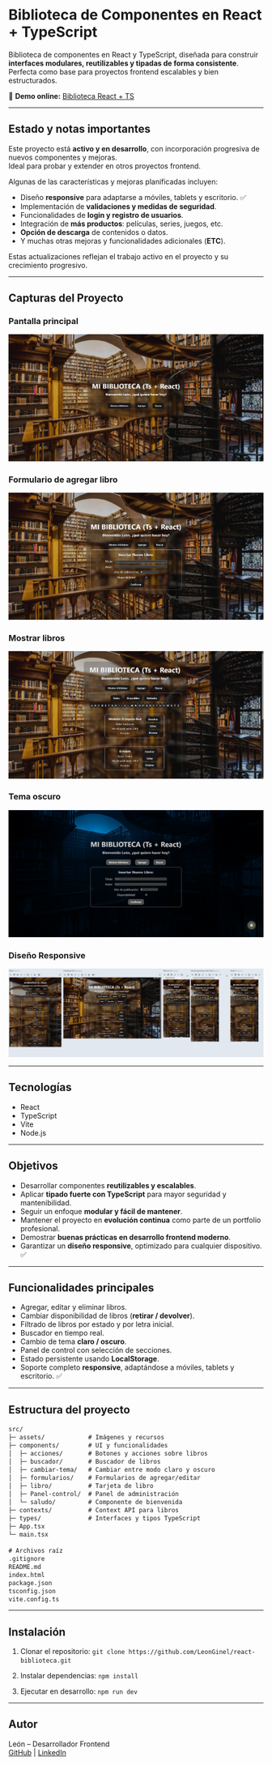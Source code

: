 # Biblioteca de Componentes en React + TypeScript

Biblioteca de componentes en React y TypeScript, diseñada para construir **interfaces modulares, reutilizables y tipadas de forma consistente**.  
Perfecta como base para proyectos frontend escalables y bien estructurados.

🔗 **Demo online:** [Biblioteca React + TS](https://biblioteca-react-ts.netlify.app/)

---

## Estado y notas importantes

Este proyecto está **activo y en desarrollo**, con incorporación progresiva de nuevos componentes y mejoras.  
Ideal para probar y extender en otros proyectos frontend.

Algunas de las características y mejoras planificadas incluyen:

- Diseño **responsive** para adaptarse a móviles, tablets y escritorio. ✅  
- Implementación de **validaciones y medidas de seguridad**.
- Funcionalidades de **login y registro de usuarios**.
- Integración de **más productos**: películas, series, juegos, etc.
- **Opción de descarga** de contenidos o datos.
- Y muchas otras mejoras y funcionalidades adicionales (**ETC**).

Estas actualizaciones reflejan el trabajo activo en el proyecto y su crecimiento progresivo.

---

## Capturas del Proyecto

### Pantalla principal
![Home](screenshots/home.webp)

### Formulario de agregar libro
![Agregar libro](screenshots/agregar.webp)

### Mostrar libros
![Mostrar libros](screenshots/mostrar.webp)

### Tema oscuro
![Tema oscuro](screenshots/tema-oscuro.webp)

### Diseño Responsive
![Diseño responsive](screenshots/responsive.webp)

---

## Tecnologías

- React
- TypeScript
- Vite
- Node.js

---

## Objetivos

- Desarrollar componentes **reutilizables y escalables**.  
- Aplicar **tipado fuerte con TypeScript** para mayor seguridad y mantenibilidad.  
- Seguir un enfoque **modular y fácil de mantener**.  
- Mantener el proyecto en **evolución continua** como parte de un portfolio profesional.  
- Demostrar **buenas prácticas en desarrollo frontend moderno**.
- Garantizar un **diseño responsive**, optimizado para cualquier dispositivo. ✅  

---

## Funcionalidades principales

- Agregar, editar y eliminar libros.  
- Cambiar disponibilidad de libros (**retirar / devolver**).  
- Filtrado de libros por estado y por letra inicial.  
- Buscador en tiempo real.  
- Cambio de tema **claro / oscuro**.  
- Panel de control con selección de secciones.  
- Estado persistente usando **LocalStorage**.
- Soporte completo **responsive**, adaptándose a móviles, tablets y escritorio. ✅

---

## Estructura del proyecto
```
src/
├─ assets/            # Imágenes y recursos
├─ components/        # UI y funcionalidades
│  ├─ acciones/       # Botones y acciones sobre libros
│  ├─ buscador/       # Buscador de libros
│  ├─ cambiar-tema/   # Cambiar entre modo claro y oscuro
│  ├─ formularios/    # Formularios de agregar/editar
│  ├─ libro/          # Tarjeta de libro
│  ├─ Panel-control/  # Panel de administración
│  └─ saludo/         # Componente de bienvenida
├─ contexts/          # Context API para libros
├─ types/             # Interfaces y tipos TypeScript
├─ App.tsx
└─ main.tsx

# Archivos raíz
.gitignore
README.md
index.html
package.json
tsconfig.json
vite.config.ts
```
---

## Instalación

1. Clonar el repositorio:
   `git clone https://github.com/LeonGinel/react-biblioteca.git`

2. Instalar dependencias:
   `npm install`

3. Ejecutar en desarrollo:
   `npm run dev`

---

## Autor

León – Desarrollador Frontend  
[GitHub](https://github.com/LeonGinel) | [LinkedIn](https://linkedin.com/in/leonginel)
